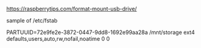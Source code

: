 https://raspberrytips.com/format-mount-usb-drive/

sample of /etc/fstab

PARTUUID=72e9fe2e-3872-0447-9dd8-1692e99aa28a /mnt/storage ext4 defaults,users,auto,rw,nofail,noatime 0 0
